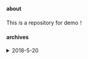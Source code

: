 #### about
This is a repository for demo！

#### archives

<details>
  <summary>2018-5-20</summary>
  <p>Random background graph</p>
  <li>cssRealize [cssRealize](https://h7ml.github.io/demo/Random-background/cssRealize.html)</li>
  <li>jsRealize  [jsRealize](https://h7ml.github.io/demo/Random-background/jsRealize.html)</li>
</details>

